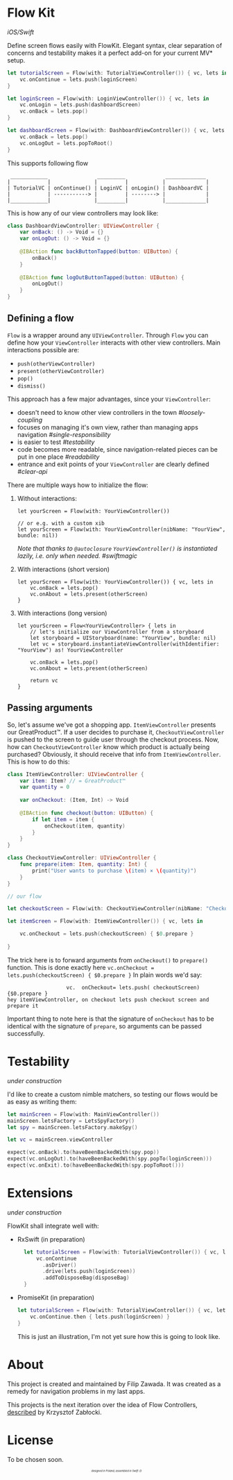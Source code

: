 # Flow Kit
_iOS/Swift_

Define screen flows easily with FlowKit. Elegant syntax, clear separation of concerns and testability makes it a perfect add-on for your current MV* setup.

```swift
let tutorialScreen = Flow(with: TutorialViewController()) { vc, lets in
    vc.onContinue = lets.push(loginScreen)
}
```

```swift
let loginScreen = Flow(with: LoginViewController()) { vc, lets in
    vc.onLogin = lets.push(dashboardScreen)
    vc.onBack = lets.pop()
}
```

```swift
let dashboardScreen = Flow(with: DashboardViewController()) { vc, lets in
    vc.onBack = lets.pop()
    vc.onLogOut = lets.popToRoot()
}
```

This supports following flow 
```text
 ____________                _________             _____________
|            |              |         |           |             |  
| TutorialVC | onContinue() | LoginVC | onLogin() | DashboardVC |
|            | -----------> |         | --------> |             |
|____________|              |_________|           |_____________|
```

This is how any of our view controllers may look like:
```swift
class DashboardViewController: UIViewController {
    var onBack: () -> Void = {}
    var onLogOut: () -> Void = {}
    
    @IBAction func backButtonTapped(button: UIButton) {
        onBack()
    }
    
    @IBAction func logOutButtonTapped(button: UIButton) {
        onLogOut()
    }
}
```
## Defining a flow

`Flow` is a wrapper around any `UIViewController`. Through `Flow` you can define
how your `ViewController` interacts with other view controllers. Main interactions possible are:
* `push(otherViewController)`
* `present(otherViewController)`
* `pop()`
* `dismiss()`

This approach has a few major advantages, since your `ViewController`:
- doesn't need to know other view controllers in the town _#loosely-coupling_
- focuses on managing it's own view, rather than managing apps navigation _#single-responsibility_
- is easier to test _#testability_
- code becomes more readable, since navigation-related pieces can be put in one place _#readability_
- entrance and exit points of your `ViewController` are clearly defined _#clear-api_

There are multiple ways how to initialize the flow:

1. Without interactions:

   ```
   let yourScreen = Flow(with: YourViewController())
   
   // or e.g. with a custom xib
   let yourScreen = Flow(with: YourViewController(nibName: "YourView", bundle: nil))
   ```

   _Note that thanks to `@autoclosure` `YourViewController()` is instantiated lazily, i.e. only when needed. #swiftmagic_
  
2. With interactions (short version)
   ```
   let yourScreen = Flow(with: YourViewController()) { vc, lets in
       vc.onBack = lets.pop()
       vc.onAbout = lets.present(otherScreen)
   }
   ```

3. With interactions (long version)
   ```
   let yourScreen = Flow<YourViewController> { lets in
       // let's initialize our ViewController from a storyboard 
       let storyboard = UIStoryboard(name: "YourView", bundle: nil)
       let vc = storyboard.instantiateViewController(withIdentifier: "YourView") as! YourViewController

       vc.onBack = lets.pop()
       vc.onAbout = lets.present(otherScreen)
       
       return vc
   }
   ```

## Passing arguments
So, let's assume we've got a shopping app. `ItemViewController` presents our GreatProduct™.
If a user decides to purchase it, `CheckoutViewController` is pushed to the screen to guide user through the checkout process. 
Now, how can `CheckoutViewController` know which product is actually being purchased? 
Obviously, it should receive that info from `ItemViewController`. This is how to do this:

```Swift
class ItemViewController: UIViewController {
    var item: Item? // = GreatProduct™
    var quantity = 0
    
    var onCheckout: (Item, Int) -> Void
    
    @IBAction func checkout(button: UIButton) {
        if let item = item {
            onCheckout(item, quantity)        
        }
    }
}

class CheckoutViewController: UIViewController {
    func prepare(item: Item, quantity: Int) {
        print("User wants to purchase \(item) × \(quantity)")
    }
}

// our flow

let checkoutScreen = Flow(with: CheckoutViewController(nibName: "CheckoutView", bundle: nil))

let itemScreen = Flow(with: ItemViewController()) { vc, lets in

    vc.onCheckout = lets.push(checkoutScreen) { $0.prepare }
    
}

```

The trick here is to forward arguments from `onCheckout()` to `prepare()` function.
This is done exactly here `vc.onCheckout = lets.push(checkoutScreen) { $0.prepare }`
In plain words we'd say:
```plain
                   vc.  onCheckout= lets.push( checkoutScreen){$0.prepare }
hey itemViewController, on checkout lets push checkout screen and prepare it

```

Important thing to note here is that the signature of `onCheckout` has to be identical with the signature of `prepare`, so arguments can be passed successfully.


# Testability

_under construction_

I'd like to create a custom nimble matchers, so testing our flows would be as easy as writing them:
```swift
let mainScreen = Flow(with: MainViewController())
mainScreen.letsFactory = LetsSpyFactory()
let spy = mainScreen.letsFactory.makeSpy()

let vc = mainScreen.viewController

expect(vc.onBack).to(haveBeenBackedWith(spy.pop))
expect(vc.onLogOut).to(haveBeenBackedWith(spy.popTo(loginScreen)))
expect(vc.onExit).to(haveBeenBackedWith(spy.popToRoot()))
```

# Extensions

_under construction_

FlowKit shall integrate well with:

- RxSwift (in preparation)
  
  ```swift
    let tutorialScreen = Flow(with: TutorialViewController()) { vc, lets in
        vc.onContinue
          .asDriver()
          .drive(lets.push(loginScreen))
          .addToDisposeBag(disposeBag)
    }
    ```

- PromiseKit (in preparation)

  ```swift
  let tutorialScreen = Flow(with: TutorialViewController()) { vc, lets in
      vc.onContinue.then { lets.push(loginScreen) }
  }
  ```
  
  This is just an illustration, I'm not yet sure how this is going to look like.

# About
This project is created and maintained by Filip Zawada. It was created as a remedy for navigation problems in my last apps.

This projects is the next iteration over the idea of Flow Controllers, [described](http://merowing.info/2016/01/improve-your-ios-architecture-with-flowcontrollers/) by Krzysztof Zabłocki.
# License
To be chosen soon.

<p align="center" style="font-style: italic; font-size: 0.6em">
<sub><sup>designed in Poland, assembled in Swift 🙃</sub></sup>
</p>

